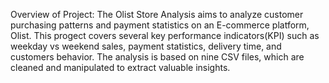 Overview of Project:
The Olist Store Analysis aims to analyze customer purchasing patterns and payment statistics on an E-commerce platform, Olist. This progect covers several key performance indicators(KPI) such as weekday vs weekend sales, payment statistics, delivery time, and customers behavior. The analysis is based on nine CSV files, which are cleaned and manipulated to extract valuable insights.
